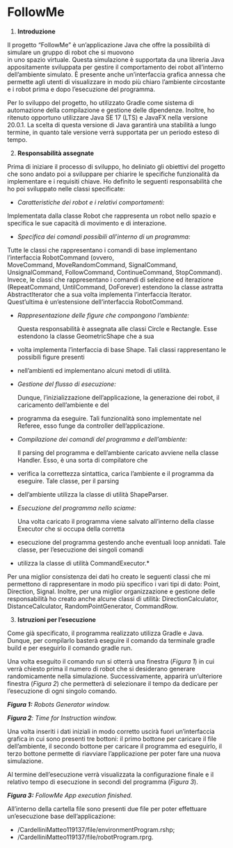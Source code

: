 # FollowMe

1. **Introduzione**

Il progetto “FollowMe” è un’applicazione Java che offre la possibilità di simulare un gruppo di robot che  si  muovono  
in  uno  spazio  virtuale.  Questa  simulazione  è  supportata  da  una  libreria  Java appositamente sviluppata per 
gestire il comportamento dei robot all’interno dell’ambiente simulato. È presente anche un’interfaccia grafica annessa 
che permette agli utenti di visualizzare in modo più chiaro l’ambiente circostante e i robot prima e dopo l’esecuzione 
del programma.

Per lo sviluppo del progetto, ho utilizzato Gradle come sistema di automazione della compilazione e gestione delle 
dipendenze. Inoltre, ho ritenuto opportuno utilizzare Java SE 17 (LTS) e JavaFX nella versione 20.0.1. La scelta di 
questa versione di Java garantirà una stabilità a lungo termine, in quanto tale versione verrà supportata per un periodo 
esteso di tempo.

2. **Responsabilità assegnate**

Prima di iniziare il processo di sviluppo, ho deliniato gli obiettivi del progetto che sono andato poi a sviluppare per 
chiarire le specifiche funzionalità da implementare e i requisiti chiave. Ho definito le seguenti responsabilità che ho 
poi sviluppato nelle classi specificate:

- *Caratteristiche dei robot e i relativi comportamenti:*

Implementata dalla classe Robot che rappresenta un robot nello spazio e specifica le sue capacità di movimento e  di 
interazione.

- *Specifica dei comandi possibili all’interno di un programma:*

Tutte  le  classi  che  rappresentano  i  comandi  di  base  implementano  l’interfaccia RobotCommand (ovvero,  
MoveCommand,  MoveRandomCommand,  SignalCommand, UnsignalCommand, FollowCommand, ContinueCommand, StopCommand). Invece, 
le classi che rappresentano i comandi di selezione ed iterazione (RepeatCommand, UntilCommand, DoForever) estendono la 
classe astratta AbstractIterator che a sua volta implementa l’interfaccia Iterator. Quest’ultima è un’estensione 
dell’interfaccia RobotCommand.

- *Rappresentazione delle figure che compongono l’ambiente:*

  Questa responsabilità è assegnata alle classi Circle e Rectangle. Esse estendono la classe GeometricShape  che  a  sua  
- volta  implementa  l’interfaccia  di  base Shape.  Tali  classi rappresentano le possibili figure presenti 
- nell’ambienti ed implementano alcuni metodi di utilità.

- *Gestione del flusso di esecuzione:*

  Dunque,  l’inizializzazione  dell’applicazione,  la  generazione  dei  robot,   il  caricamento dell’ambiente e del 
- programma da eseguire. Tali funzionalità sono implementate nel Referee, esso funge da controller dell’applicazione.

- *Compilazione dei comandi del programma e dell’ambiente:*

  Il parsing del programma e dell’ambiente caricato avviene nella classe Handler. Esso, è una sorta di compilatore che 
- verifica la correttezza sintattica, carica l’ambiente e il programma da eseguire. Tale classe, per il parsing 
- dell’ambiente utilizza la classe di utilità ShapeParser.

- *Esecuzione del programma nello sciame:*

  Una volta caricato il programma viene salvato all’interno della classe Executor che si occupa della corretta 
- esecuzione del programma gestendo anche eventuali loop annidati. Tale classe, per l’esecuzione dei singoli comandi 
- utilizza la classe di utilità CommandExecutor.*

Per una miglior consistenza dei dati ho creato le seguenti classi che mi permettono di rappresentare in modo più 
specifico i vari tipi di dato: Point, Direction, Signal. Inoltre, per una miglior organizzazione  e  gestione  delle  
responsabilità  ho  creato  anche  alcune  classi  di  utilità: DirectionCalculator, DistanceCalculator, 
RandomPointGenerator, CommandRow.

3. **Istruzioni per l’esecuzione**

Come già specificato, il programma realizzato utilizza Gradle e Java. Dunque, per compilarlo basterà eseguire il comando 
da terminale gradle build e per eseguirlo il comando gradle run.

Una volta eseguito il comando run si otterrà una finestra (*Figura 1*) in cui verrà chiesto prima il numero di robot che 
si desiderano generare randomicamente nella simulazione. Successivamente, apparirà un’ulteriore finestra (*Figura 2*) 
che permetterà di selezionare il tempo da dedicare per l’esecuzione di ogni singolo comando.

***Figura 1:** Robots Generator window.*


***Figura 2**: Time for Instruction window.*

Una volta inseriti i dati iniziali in modo corretto uscirà fuori un’interfaccia grafica in cui sono presenti tre 
bottoni: il primo bottone per caricare il file dell’ambiente, il secondo bottone per caricare il programma ed eseguirlo, 
il terzo bottone permette di riavviare l’applicazione per poter fare una nuova simulazione.

Al  termine  dell’esecuzione  verrà  visualizzata  la  configurazione  finale  e  il  relativo  tempo  di esecuzione in 
secondi del programma (*Figura 3*).

***Figura 3:** FollowMe App execution finished.*

All’interno  della  cartella file  sono  presenti  due  file  per  poter  effettuare  un’esecuzione  base 
dell’applicazione:

- /CardelliniMatteo119137/file/environmentProgram.rshp;
- /CardelliniMatteo119137/file/robotProgram.rprg. 
